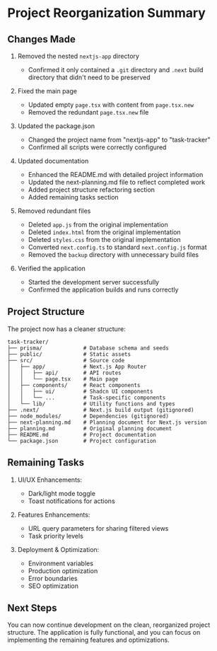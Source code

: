 # Project Reorganization Summary

## Changes Made

1. Removed the nested `nextjs-app` directory

   - Confirmed it only contained a `.git` directory and `.next` build directory that didn't need to be preserved

2. Fixed the main page

   - Updated empty `page.tsx` with content from `page.tsx.new`
   - Removed the redundant `page.tsx.new` file

3. Updated the package.json

   - Changed the project name from "nextjs-app" to "task-tracker"
   - Confirmed all scripts were correctly configured

4. Updated documentation

   - Enhanced the README.md with detailed project information
   - Updated the next-planning.md file to reflect completed work
   - Added project structure refactoring section
   - Added remaining tasks section

5. Removed redundant files

   - Deleted `app.js` from the original implementation
   - Deleted `index.html` from the original implementation
   - Deleted `styles.css` from the original implementation
   - Converted `next.config.ts` to standard `next.config.js` format
   - Removed the `backup` directory with unnecessary build files

6. Verified the application
   - Started the development server successfully
   - Confirmed the application builds and runs correctly

## Project Structure

The project now has a cleaner structure:

```
task-tracker/
├── prisma/             # Database schema and seeds
├── public/             # Static assets
├── src/                # Source code
│   ├── app/            # Next.js App Router
│   │   ├── api/        # API routes
│   │   └── page.tsx    # Main page
│   ├── components/     # React components
│   │   ├── ui/         # Shadcn UI components
│   │   └── ...         # Task-specific components
│   └── lib/            # Utility functions and types
├── .next/              # Next.js build output (gitignored)
├── node_modules/       # Dependencies (gitignored)
├── next-planning.md    # Planning document for Next.js version
├── planning.md         # Original planning document
├── README.md           # Project documentation
└── package.json        # Project configuration
```

## Remaining Tasks

1. UI/UX Enhancements:

   - Dark/light mode toggle
   - Toast notifications for actions

2. Features Enhancements:

   - URL query parameters for sharing filtered views
   - Task priority levels

3. Deployment & Optimization:
   - Environment variables
   - Production optimization
   - Error boundaries
   - SEO optimization

## Next Steps

You can now continue development on the clean, reorganized project structure. The application is fully functional, and you can focus on implementing the remaining features and optimizations.
